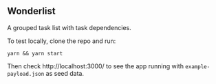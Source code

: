 ## Wonderlist

A grouped task list with task dependencies.

To test locally, clone the repo and run:
```
yarn && yarn start
```

Then check http://localhost:3000/ to see the app running with `example-payload.json` as seed data.

